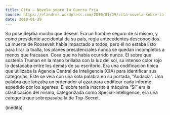 ```yaml
---
title: Cita — Novela sobre la Guerra Fria
source: https://elandres.wordpress.com/2010/01/29/cita-novela-sobre-la-guerra-fra/
date: 2010-01-29
---
```


Su pose dejaba mucho que desear. Era un hombre seguro de sí mismo, y como presidente accidental de su país, regia antecedentes desconocidos. La muerte de Roosevelt había impactado a todos, pero él no estaba listo para tirar la toalla, los planes presidenciales nunca se quedan incompletos a menos que fracasen. Cosa que no había ocurrido nunca. El sobre que sostenía Truman en la mano brillaba con la luz del sol, su intenso color rojo lo destacaba entre los demás de su escritorio. Era una codificación típica que utilizaba la Agencia Central de Inteligencia (CIA) para identificar sus categorías. Este se veía con una sola palabra en su portada, “Audacia”. Una palabra que lanzaba un ordenador al azar para codificar cada informe expedido por los agentes. El sobre tenía inscrito a máquina “Sí” era la clasificación del mismo, categorizada como Special-Intelligence, era una categoría que sobrepasaba la de Top-Secret.

(inédita)
